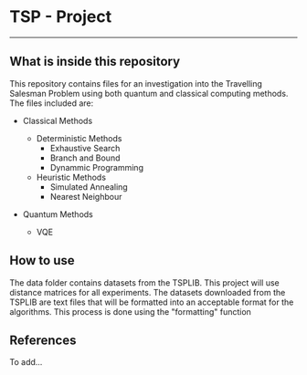 # TSP - Project

***

## What is inside this repository

This repository contains files for an investigation into the Travelling Salesman Problem using both quantum and classical computing methods. The files included are:

* Classical Methods
	* Deterministic Methods
		* Exhaustive Search
		* Branch and Bound
		* Dynammic Programming
	* Heuristic Methods
		* Simulated Annealing
		* Nearest Neighbour


* Quantum Methods
	* VQE 


## How to use

The data folder contains datasets from the TSPLIB. This project will use distance matrices for all experiments. The datasets downloaded from the TSPLIB are text files that will be formatted into an acceptable format for the algorithms. This process is done using the "formatting" function
 


## References

To add...

